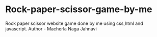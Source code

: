 # Rock-paper-scissor-game-by-me
Rock paper scissor website game done by me using css,html and javascript.
Author - Macherla Naga Jahnavi
